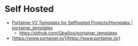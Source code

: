 # Self Hosted

- [Portainer V2 Templates for Selfhosted Projects/Homelabs | portainer_templates](https://qballjos.github.io/portainer_templates/)
    - https://github.com/Qballjos/portainer_templates
- [https://www.portainer.io/](https://www.portainer.io/)